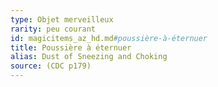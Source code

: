 ```yaml
---
type: Objet merveilleux
rarity: peu courant
id: magicitems_az_hd.md#poussière-à-éternuer
title: Poussière à éternuer
alias: Dust of Sneezing and Choking
source: (CDC p179)
---
```



